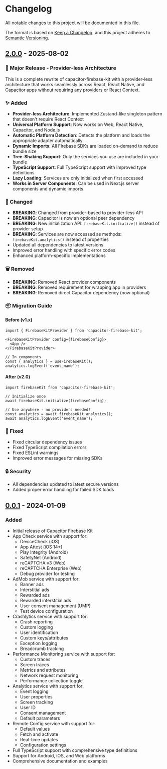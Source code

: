 # Changelog

All notable changes to this project will be documented in this file.

The format is based on [Keep a Changelog](https://keepachangelog.com/en/1.0.0/),
and this project adheres to [Semantic Versioning](https://semver.org/spec/v2.0.0.html).

## [2.0.0] - 2025-08-02

### 🎉 Major Release - Provider-less Architecture

This is a complete rewrite of capacitor-firebase-kit with a provider-less architecture that works seamlessly across React, React Native, and Capacitor apps without requiring any providers or React Context.

### ✨ Added
- **Provider-less Architecture**: Implemented Zustand-like singleton pattern that doesn't require React Context
- **Universal Platform Support**: Now works on Web, React Native, Capacitor, and Node.js
- **Automatic Platform Detection**: Detects the platform and loads the appropriate adapter automatically
- **Dynamic Imports**: All Firebase SDKs are loaded on-demand to reduce bundle size
- **Tree-Shaking Support**: Only the services you use are included in your bundle
- **TypeScript Support**: Full TypeScript support with improved type definitions
- **Lazy Loading**: Services are only initialized when first accessed
- **Works in Server Components**: Can be used in Next.js server components and dynamic imports

### 🔄 Changed
- **BREAKING**: Changed from provider-based to provider-less API
- **BREAKING**: Capacitor is now an optional peer dependency
- **BREAKING**: New initialization API: `firebaseKit.initialize()` instead of provider setup
- **BREAKING**: Services are now accessed as methods: `firebaseKit.analytics()` instead of properties
- Updated all dependencies to latest versions
- Improved error handling with specific error codes
- Enhanced platform-specific implementations

### 🗑️ Removed
- **BREAKING**: Removed React provider components
- **BREAKING**: Removed requirement for wrapping app in providers
- **BREAKING**: Removed direct Capacitor dependency (now optional)

### 📦 Migration Guide

#### Before (v1.x)
```tsx
import { FirebaseKitProvider } from 'capacitor-firebase-kit';

<FirebaseKitProvider config={firebaseConfig}>
  <App />
</FirebaseKitProvider>

// In components
const { analytics } = useFirebaseKit();
analytics.logEvent('event_name');
```

#### After (v2.0)
```tsx
import firebaseKit from 'capacitor-firebase-kit';

// Initialize once
await firebaseKit.initialize(firebaseConfig);

// Use anywhere - no providers needed!
const analytics = await firebaseKit.analytics();
await analytics.logEvent('event_name');
```

### 🐛 Fixed
- Fixed circular dependency issues
- Fixed TypeScript compilation errors
- Fixed ESLint warnings
- Improved error messages for missing SDKs

### 🔒 Security
- All dependencies updated to latest secure versions
- Added proper error handling for failed SDK loads

## [0.0.1] - 2024-01-09

### Added
- Initial release of Capacitor Firebase Kit
- App Check service with support for:
  - DeviceCheck (iOS)
  - App Attest (iOS 14+)
  - Play Integrity (Android)
  - SafetyNet (Android)
  - reCAPTCHA v3 (Web)
  - reCAPTCHA Enterprise (Web)
  - Debug provider for testing
- AdMob service with support for:
  - Banner ads
  - Interstitial ads
  - Rewarded ads
  - Rewarded interstitial ads
  - User consent management (UMP)
  - Test device configuration
- Crashlytics service with support for:
  - Crash reporting
  - Custom logging
  - User identification
  - Custom keys/attributes
  - Exception logging
  - Breadcrumb tracking
- Performance Monitoring service with support for:
  - Custom traces
  - Screen traces
  - Metrics and attributes
  - Network request monitoring
  - Performance collection toggle
- Analytics service with support for:
  - Event logging
  - User properties
  - Screen tracking
  - User ID
  - Consent management
  - Default parameters
- Remote Config service with support for:
  - Default values
  - Fetch and activate
  - Real-time updates
  - Configuration settings
- Full TypeScript support with comprehensive type definitions
- Support for Android, iOS, and Web platforms
- Comprehensive documentation and examples

[2.0.0]: https://github.com/aoneahsan/capacitor-firebase-kit/compare/v0.0.1...v2.0.0
[0.0.1]: https://github.com/aoneahsan/capacitor-firebase-kit/releases/tag/v0.0.1